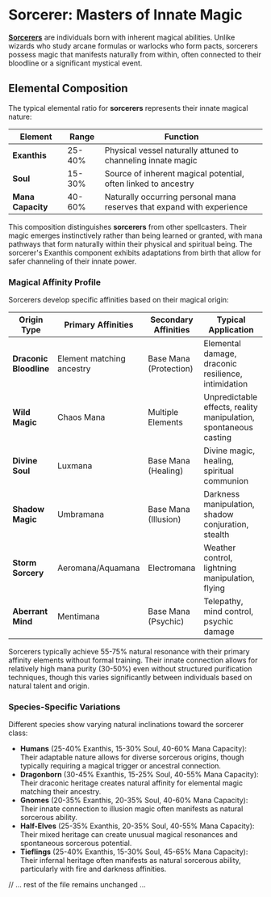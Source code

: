 # **Sorcerer**: Masters of Innate Magic

[**Sorcerers**](/codex/Classes/Sorcerer/Sorcerer.md) are individuals born with inherent magical abilities. Unlike wizards who study arcane formulas or warlocks who form pacts, sorcerers possess magic that manifests naturally from within, often connected to their bloodline or a significant mystical event.

## Elemental Composition

The typical elemental ratio for **sorcerers** represents their innate magical nature:

| Element | Range | Function |
|---------|------------|----------|
| **Exanthis** | 25-40% | Physical vessel naturally attuned to channeling innate magic |
| **Soul** | 15-30% | Source of inherent magical potential, often linked to ancestry |
| **Mana Capacity** | 40-60% | Naturally occurring personal mana reserves that expand with experience |

This composition distinguishes **sorcerers** from other spellcasters. Their magic emerges instinctively rather than being learned or granted, with mana pathways that form naturally within their physical and spiritual being. The sorcerer's Exanthis component exhibits adaptations from birth that allow for safer channeling of their innate power.

### Magical Affinity Profile

Sorcerers develop specific affinities based on their magical origin:

| Origin Type | Primary Affinities | Secondary Affinities | Typical Application |
|--------------|-------------------|---------------------|---------------------|
| **Draconic Bloodline** | Element matching ancestry | Base Mana (Protection) | Elemental damage, draconic resilience, intimidation |
| **Wild Magic** | Chaos Mana | Multiple Elements | Unpredictable effects, reality manipulation, spontaneous casting |
| **Divine Soul** | Luxmana | Base Mana (Healing) | Divine magic, healing, spiritual communion |
| **Shadow Magic** | Umbramana | Base Mana (Illusion) | Darkness manipulation, shadow conjuration, stealth |
| **Storm Sorcery** | Aeromana/Aquamana | Electromana | Weather control, lightning manipulation, flying |
| **Aberrant Mind** | Mentimana | Base Mana (Psychic) | Telepathy, mind control, psychic damage |

Sorcerers typically achieve 55-75% natural resonance with their primary affinity elements without formal training. Their innate connection allows for relatively high mana purity (30-50%) even without structured purification techniques, though this varies significantly between individuals based on natural talent and origin.

### Species-Specific Variations

Different species show varying natural inclinations toward the sorcerer class:

- **Humans** (25-40% Exanthis, 15-30% Soul, 40-60% Mana Capacity): Their adaptable nature allows for diverse sorcerous origins, though typically requiring a magical trigger or ancestral connection.
- **Dragonborn** (30-45% Exanthis, 15-25% Soul, 40-55% Mana Capacity): Their draconic heritage creates natural affinity for elemental magic matching their ancestry.
- **Gnomes** (20-35% Exanthis, 20-35% Soul, 40-60% Mana Capacity): Their innate connection to illusion magic often manifests as natural sorcerous ability.
- **Half-Elves** (25-35% Exanthis, 20-35% Soul, 40-55% Mana Capacity): Their mixed heritage can create unusual magical resonances and spontaneous sorcerous potential.
- **Tieflings** (25-40% Exanthis, 15-30% Soul, 45-65% Mana Capacity): Their infernal heritage often manifests as natural sorcerous ability, particularly with fire and darkness affinities.

// ... rest of the file remains unchanged ... 